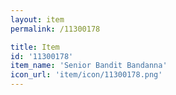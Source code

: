```yaml
---
layout: item
permalink: /11300178

title: Item
id: '11300178'
item_name: 'Senior Bandit Bandanna'
icon_url: 'item/icon/11300178.png'
---
```

